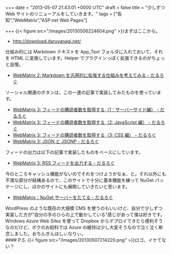 
+++
date = "2013-05-07 21:43:01 +0000 UTC"
draft = false
title = "少しずつ Web サイトのリニューアルをしていきます。"
tags = ["告知","WebMatrix","ASP.net Web Pages"]

+++
{{< figure src="/images/20130506224604.png"  >}}まずはここから。

<ul>
<li><a href="http://download.daruyanagi.net/">http://download.daruyanagi.net/</a></li>
</ul>仕組み的には Markdown テキストを App_Text フォルダに入れておいて、それを HTML に変換しています。Helper でプラグインっぽく拡張できるのがちょっと自慢。

<ul>
<li><a href="https://blog.daruyanagi.jp/entry/2013/02/24/154553">WebMatrix 2: Markdown を汎用的に拡張する仕組みを考えてみる - だるろぐ</a></li>
</ul>ソーシャル関連のボタンは、この一連の記事で実装してみたものを使っています。

<ul>
<li><a href="https://blog.daruyanagi.jp/entry/2013/04/20/224501">WebMatrix 3: フィードの購読者数を取得する（1：サーバーサイド編） - だるろぐ</a></li>
<li><a href="https://blog.daruyanagi.jp/entry/2013/04/21/154036">WebMatrix 3: フィードの購読者数を取得する（2: JavaScript 編） - だるろぐ</a></li>
<li><a href="https://blog.daruyanagi.jp/entry/2013/04/21/160348">WebMatrix 3: フィードの購読者数を取得する（3: CSS 編） - だるろぐ</a></li>
<li><a href="https://blog.daruyanagi.jp/entry/2013/04/22/200709">WebMatrix 3: JSON と JSONP - だるろぐ</a></li>
</ul>フィードの出力は以下の記事で実装したものをベースにしています。

<ul>
<li><a href="https://blog.daruyanagi.jp/entry/2013/04/17/065153">WebMatrix 3: RSS フィードを出力する - だるろぐ</a></li>
</ul>今のところキャッシュ機能がないのでそれをつけようかなぁ、と。それ以外にも不満な部分が結構あるので、このサイトで十分に基本機能を練って NuGet パッケージにし、ほかのサイトにも展開していきたいと思います。

<ul>
<li><a href="https://blog.daruyanagi.jp/entry/2013/04/05/133515">WebMatrix：NuGet サーバーをたてる - だるろぐ</a></li>
</ul>WordPress のような既存の大規模 CMS を使うのもいいけど、自分で少しずつ実装した方が“自分の手のひらの上で動かしている”感じがあって僕は好きです。Windows Azure Web Sites を使って Dropbox からデプロイできたら便利そうなのだけど、ボクのお給料では Azure の維持は少し大変そうなので泣く泣く断念しました。おちんぎんほしぃなりぃ。

<div class="section">
    #### P.S.
    {{< figure src="/images/20130507214220.png"  >}}ロゴ、イケてない？

</div>


